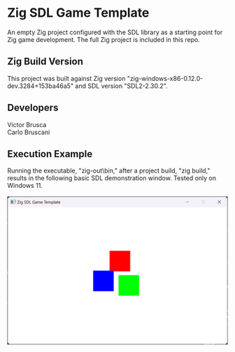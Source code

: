 # Zig SDL Game Template
An empty Zig project configured with the SDL library as a starting point for Zig game development. The full Zig project is included in this repo.

## Zig Build Version
This project was built against Zig version "zig-windows-x86-0.12.0-dev.3284+153ba46a5" and SDL version "SDL2-2.30.2".

## Developers
Victor Brusca
<br>
Carlo Bruscani

## Execution Example
Running the executable, "zig-out\bin," after a project build, "zig build," results in the following basic SDL demonstration window. Tested only on Windows 11.
<br><br>
![Screen Shot of SDL Window](storage/sc1.png)
